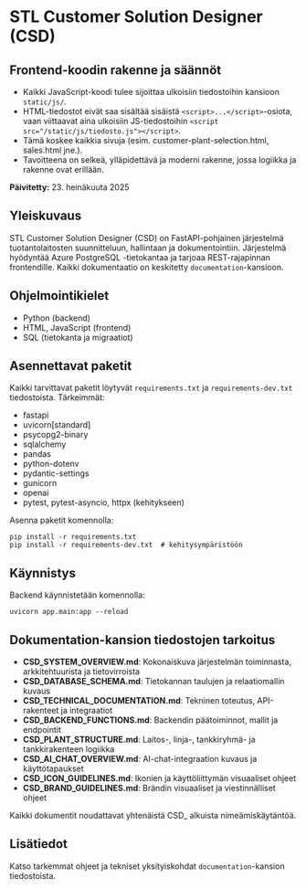 # STL Customer Solution Designer (CSD)

## Frontend-koodin rakenne ja säännöt

- Kaikki JavaScript-koodi tulee sijoittaa ulkoisiin tiedostoihin kansioon `static/js/`.
- HTML-tiedostot eivät saa sisältää sisäistä `<script>...</script>`-osiota, vaan viittaavat aina ulkoisiin JS-tiedostoihin `<script src="/static/js/tiedosto.js"></script>`.
- Tämä koskee kaikkia sivuja (esim. customer-plant-selection.html, sales.html jne.).
- Tavoitteena on selkeä, ylläpidettävä ja moderni rakenne, jossa logiikka ja rakenne ovat erillään.

**Päivitetty:** 23. heinäkuuta 2025

## Yleiskuvaus

STL Customer Solution Designer (CSD) on FastAPI-pohjainen järjestelmä tuotantolaitosten suunnitteluun, hallintaan ja dokumentointiin. Järjestelmä hyödyntää Azure PostgreSQL -tietokantaa ja tarjoaa REST-rajapinnan frontendille. Kaikki dokumentaatio on keskitetty `documentation`-kansioon.

## Ohjelmointikielet
- Python (backend)
- HTML, JavaScript (frontend)
- SQL (tietokanta ja migraatiot)

## Asennettavat paketit
Kaikki tarvittavat paketit löytyvät `requirements.txt` ja `requirements-dev.txt` tiedostoista. Tärkeimmät:
- fastapi
- uvicorn[standard]
- psycopg2-binary
- sqlalchemy
- pandas
- python-dotenv
- pydantic-settings
- gunicorn
- openai
- pytest, pytest-asyncio, httpx (kehitykseen)

Asenna paketit komennolla:
```
pip install -r requirements.txt
pip install -r requirements-dev.txt  # kehitysympäristöön
```

## Käynnistys
Backend käynnistetään komennolla:
```
uvicorn app.main:app --reload
```

## Dokumentation-kansion tiedostojen tarkoitus

- **CSD_SYSTEM_OVERVIEW.md**: Kokonaiskuva järjestelmän toiminnasta, arkkitehtuurista ja tietovirroista
- **CSD_DATABASE_SCHEMA.md**: Tietokannan taulujen ja relaatiomallin kuvaus
- **CSD_TECHNICAL_DOCUMENTATION.md**: Tekninen toteutus, API-rakenteet ja integraatiot
- **CSD_BACKEND_FUNCTIONS.md**: Backendin päätoiminnot, mallit ja endpointit
- **CSD_PLANT_STRUCTURE.md**: Laitos-, linja-, tankkiryhmä- ja tankkirakenteen logiikka
- **CSD_AI_CHAT_OVERVIEW.md**: AI-chat-integraation kuvaus ja käyttötapaukset
- **CSD_ICON_GUIDELINES.md**: Ikonien ja käyttöliittymän visuaaliset ohjeet
- **CSD_BRAND_GUIDELINES.md**: Brändin visuaaliset ja viestinnälliset ohjeet

Kaikki dokumentit noudattavat yhtenäistä CSD_ alkuista nimeämiskäytäntöä.

## Lisätiedot
Katso tarkemmat ohjeet ja tekniset yksityiskohdat `documentation`-kansion tiedostoista.

